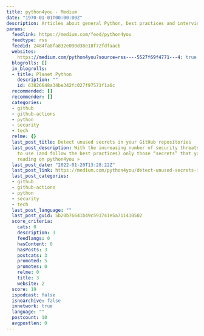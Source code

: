 ```yaml
---
title: python4you - Medium
date: "1970-01-01T00:00:00Z"
description: Articles about general Python, best practices and interviews. - Medium
params:
  feedlink: https://medium.com/feed/python4you
  feedtype: rss
  feedid: 2484fa8fa832e090d38e18f72fdfaacb
  websites:
    https://medium.com/python4you?source=rss----5527f69f4771---4: true
  blogrolls: []
  in_blogrolls:
  - title: Planet Python
    description: ""
    id: 63826648a34be342fc027f97571f1a6c
  recommended: []
  recommender: []
  categories:
  - github
  - github-actions
  - python
  - security
  - tech
  relme: {}
  last_post_title: Detect unused secrets in your GitHub repositories
  last_post_description: With the increasing number of security threats, it is important
    to use (and follow the best practices) only those “secrets” that you…Continue
    reading on python4you »
  last_post_date: "2022-01-20T13:28:22Z"
  last_post_link: https://medium.com/python4you/detect-unused-secrets-in-your-github-repositories-e74a8d4911c4?source=rss----5527f69f4771---4
  last_post_categories:
  - github
  - github-actions
  - python
  - security
  - tech
  last_post_language: ""
  last_post_guid: 5b20b76641b49c593741e5a711410502
  score_criteria:
    cats: 0
    description: 3
    feedlangs: 0
    hasContent: 0
    hasPosts: 3
    postcats: 3
    promoted: 5
    promotes: 0
    relme: 0
    title: 3
    website: 2
  score: 19
  ispodcast: false
  isnoarchive: false
  innetwork: true
  language: ""
  postcount: 10
  avgpostlen: 0
---
```

